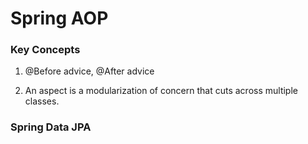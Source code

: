 # Spring AOP

### Key Concepts

1. @Before advice, @After advice

1. An aspect is a modularization of concern that cuts across multiple classes.

### Spring Data JPA
